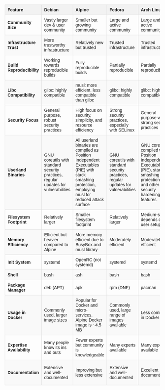 <!doctype html>
<html lang="en">

<head>
  <meta charset="UTF-8" />
  <meta name="viewport" content="width=device-width, initial-scale=1.0" />
  <title>Comparison of Linux and BSD Systems</title>
  <style>
    body {
      font-family: Arial, sans-serif;
      margin: 20px;
    }
    table {
      width: 100%;
      border-collapse: collapse;
      margin: 20px 0;
      font-size: 14px;
    }
    th, td {
      border: 1px solid #dddddd;
      padding: 8px;
      text-align: left;
    }
    th {
      background-color: #f2f2f2;
    }
    tr:nth-child(even) {
      background-color: #f9f9f9;
    }
    tr:hover {
      background-color: #f1f1f1;
    }
  </style>
</head>
<body>

  <table>
    <thead>
      <tr>
        <th><strong>Feature</strong></th>
        <th>Debian</th>
        <th>Alpine</th>
        <th>Fedora</th>
        <th>Arch Linux</th>
        <th>FreeBSD</th>
      </tr>
    </thead>
    <tbody>
      <tr>
        <td><strong>Community Size</strong></td>
        <td>Vastly larger dev &amp; user community</td>
        <td>Smaller but growing community</td>
        <td>Large and active community</td>
        <td>Large and active community</td>
        <td>Smaller but dedicated community</td>
      </tr>
      <tr>
        <td><strong>Infrastructure Trust</strong></td>
        <td>More trustworthy infrastructure</td>
        <td>Relatively new but trusted</td>
        <td>Trusted infrastructure</td>
        <td>Trusted infrastructure</td>
        <td>Highly trusted, well-established</td>
      </tr>
      <tr>
        <td><strong>Build Reproducibility</strong></td>
        <td>Working towards reproducible builds</td>
        <td>Fully reproducible builds</td>
        <td>Partially reproducible</td>
        <td>Partially reproducible</td>
        <td>Supports reproducible builds</td>
      </tr>
      <tr>
        <td><strong>Libc Compatibility</strong></td>
        <td>glibc: highly compatible</td>
        <td>musl: more efficient, less compatible than glibc</td>
        <td>glibc: highly compatible</td>
        <td>glibc: highly compatible</td>
        <td>BSD libc: compatible within BSD systems</td>
      </tr>
      <tr>
        <td><strong>Security Focus</strong></td>
        <td>General purpose, robust security practices</td>
        <td>High focus on security, simplicity, and resource efficiency</td>
        <td>Strong security practices, especially with SELinux</td>
        <td>General purpose with strong security practices</td>
        <td>Strong security features, especially for networking</td>
      </tr>
      <tr>
        <td><strong>Userland Binaries</strong></td>
        <td>GNU coreutils with standard security practices, regular updates for vulnerabilities</td>
        <td>All userland binaries are compiled as Position Independent Executables (PIE) with stack smashing protection, employing musl for reduced attack surface</td>
        <td>GNU coreutils with standard security practices, regular updates for vulnerabilities</td>
        <td>GNU coreutils compiled with Position Independent Executables (PIE), stack smashing protection, and other security hardening features</td>
        <td>BSD userland utilities compiled with Position Independent Executables (PIE), stack smashing protection, and additional security measures</td>
      </tr>
      <tr>
        <td><strong>Filesystem Footprint</strong></td>
        <td>Relatively larger</td>
        <td>Smaller filesystem footprint</td>
        <td>Relatively larger</td>
        <td>Medium-sized, depends on user setup</td>
        <td>Varies, but generally lightweight</td>
      </tr>
      <tr>
        <td><strong>Memory Efficiency</strong></td>
        <td>Efficient but heavier compared to Alpine</td>
        <td>More memory efficient due to BusyBox and musl library</td>
        <td>Moderately efficient</td>
        <td>Moderately efficient</td>
        <td>Efficient, especially in server environments</td>
      </tr>
      <tr>
        <td><strong>Init System</strong></td>
        <td>systemd</td>
        <td>OpenRC (not systemd)</td>
        <td>systemd</td>
        <td>systemd</td>
        <td>rc.d</td>
      </tr>
      <tr>
        <td><strong>Shell</strong></td>
        <td>bash</td>
        <td>ash</td>
        <td>bash</td>
        <td>bash</td>
        <td>sh</td>
      </tr>
      <tr>
        <td><strong>Package Manager</strong></td>
        <td>deb (APT)</td>
        <td>apk</td>
        <td>rpm (DNF)</td>
        <td>pacman</td>
        <td>pkg</td>
      </tr>
      <tr>
        <td><strong>Usage in Docker</strong></td>
        <td>Commonly used, larger image sizes</td>
        <td>Popular for Docker and micro-services, Alpine Docker image is ~4.5 MB</td>
        <td>Commonly used, large range of images available</td>
        <td>Less common in Docker</td>
        <td>Less common in Docker</td>
      </tr>
      <tr>
        <td><strong>Expertise Availability</strong></td>
        <td>Many people know its ins and outs</td>
        <td>Fewer experts but community is knowledgeable</td>
        <td>Many experts available</td>
        <td>Many experts available</td>
        <td>Experts available but more niche</td>
      </tr>
      <tr>
        <td><strong>Documentation</strong></td>
        <td>Extensive and well-documented</td>
        <td>Improving but less extensive</td>
        <td>Extensive and well-documented</td>
        <td>Excellent documentation</td>
        <td>Good but different style compared to Linux</td>
      </tr>
    </tbody>
  </table>

</body>
</html>